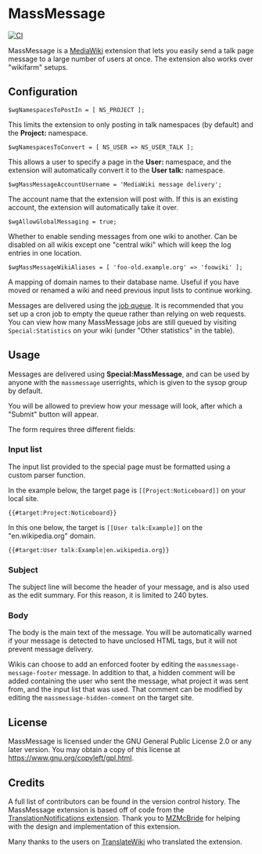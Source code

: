 # MassMessage

[![CI](https://github.com/WikiTeq/mediawiki-extension-MassMessage/actions/workflows/mediawiki.yml/badge.svg)](https://github.com/WikiTeq/mediawiki-extension-MassMessage/actions/workflows/mediawiki.yml)

MassMessage is a [MediaWiki](https://www.mediawiki.org/) extension that lets you easily send a talk page message to a large number of users at once. The extension also works over "wikifarm" setups.

## Configuration

    $wgNamespacesToPostIn = [ NS_PROJECT ];

This limits the extension to only posting in talk namespaces (by default) and the **Project:** namespace.

    $wgNamespacesToConvert = [ NS_USER => NS_USER_TALK ];

This allows a user to specify a page in the **User:** namespace, and the extension will automatically convert it to the **User talk:** namespace.

    $wgMassMessageAccountUsername = 'MediaWiki message delivery';

The account name that the extension will post with. If this is an existing account, the extension will automatically take it over.

    $wgAllowGlobalMessaging = true;

Whether to enable sending messages from one wiki to another. Can be disabled on all wikis except one "central wiki" which will keep the log entries in one location.

    $wgMassMessageWikiAliases = [ 'foo-old.example.org' => 'foowiki' ];

A mapping of domain names to their database name. Useful if you have moved or renamed a wiki and need previous input lists to continue working.

Messages are delivered using the [job queue](https://www.mediawiki.org/wiki/Manual:Job_queue). It is recommended that you set up a cron job to empty the queue rather than relying on web requests. You can view how many MassMessage jobs are still queued by visiting `Special:Statistics` on your wiki (under "Other statistics" in the table).


## Usage

Messages are delivered using **Special:MassMessage**, and can be used by anyone with the `massmessage` userrights, which is given to the sysop group by default.

You will be allowed to preview how your message will look, after which a "Submit" button will appear.

The form requires three different fields:

### Input list

The input list provided to the special page must be formatted using a custom parser function.

In the example below, the target page is `[[Project:Noticeboard]]` on your local site.

    {{#target:Project:Noticeboard}}

In this one below, the target is `[[User talk:Example]]` on the "en.wikipedia.org" domain.

    {{#target:User talk:Example|en.wikipedia.org}}

### Subject

The subject line will become the header of your message, and is also used as the edit summary. For this reason, it is limited to 240 bytes.

### Body

The body is the main text of the message. You will be automatically warned if your message is detected to have unclosed HTML tags, but it will not prevent message delivery.

Wikis can choose to add an enforced footer by editing the `massmessage-message-footer` message. In addition to that, a hidden comment will be added containing the user who sent the message, what project it was sent from, and the input list that was used. That comment can be modified by editing the `massmessage-hidden-comment` on the target site.

## License

MassMessage is licensed under the GNU General Public License 2.0 or any later version. You may obtain a copy of this license at <https://www.gnu.org/copyleft/gpl.html>.

## Credits

A full list of contributors can be found in the version control history. The MassMessage extension is based off of code from the [TranslationNotifications extension](https://mediawiki.org/wiki/Extension:TranslationNotifications). Thank you to [MZMcBride](https://en.wikipedia.org/wiki/User:MZMcBride) for helping with the design and implementation of this extension.

Many thanks to the users on [TranslateWiki](https://translatewiki.net) who translated the extension.
